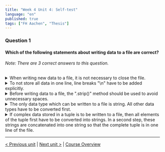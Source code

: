 ```yaml
---
title: "Week 4 Unit 4: Self-test"
language: "en"
published: true
tags: ["FH Aachen", "Thesis"]
---
```


### Question 1

#### Which of the following statements about writing data to a file are correct?

*Note: There are 3 correct answers to this question.*

<br>

<details>
	<summary>When writing new data to a file, it is not necessary to close the file.</summary>
	❌
</details>


<details>
	<summary>To not store all data in one line, line breaks "\n" have to be added explicitly.</summary>
	✅
</details>


<details>
	<summary>Before writing data to a file, the ".strip()" method should be used to avoid unnecessary spaces.</summary>
	❌
</details>


<details>
	<summary>The only data type which can be written to a file is string. All other data types have to be converted first.</summary>
	✅
</details>


<details>
	<summary>If complex data stored in a tuple is to be written to a file, then all elements of the tuple first have to be converted into strings. In a second step, these strings are concatenated into one string so that the complete tuple is in one line of the file.</summary>
	✅
</details>

---

[< Previous unit](/teaching/python-mooc/week4_unit4_writing_data) | [Next unit >](/teaching/python-mooc/week4_unit4_exercise) |
[Course Overview](/teaching/python-mooc)